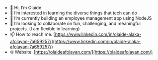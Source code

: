 - 👋 Hi, I’m Olaide
- 👀 I’m interested in learning the diverse things that tech can do
- 🌱 I’m currently building an employee management app using NodeJS
- 💞️ I’m looking to collaborate on fun, challenging, and meaningful projects. (I am flexible in learning)
- 📫 How to reach me: [https://www.linkedin.com/in/olaide-alaka-afolayan-7a659257/](https://www.linkedin.com/in/olaide-alaka-afolayan-7a659257/)
- 🌐 Website: [https://olaideafolayan.com/](https://olaideafolayan.com/)
<!---
toweralaka/toweralaka is a ✨ special ✨ repository because its `README.md` (this file) appears on your GitHub profile.
You can click the Preview link to take a look at your changes.
--->
